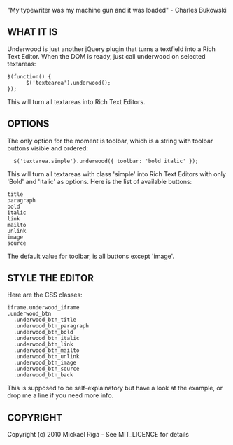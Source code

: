 "My typewriter was my machine gun and it was loaded" - Charles Bukowski

WHAT IT IS
----------

Underwood is just another jQuery plugin that turns a textfield into a Rich Text Editor.
When the DOM is ready, just call underwood on selected textareas:

    $(function() {
	      $('textearea').underwood();
    });

This will turn all textareas into Rich Text Editors.

OPTIONS
-------

The only option for the moment is toolbar, which is a string with toolbar buttons visible and ordered:

	  $('textarea.simple').underwood({ toolbar: 'bold italic' });
	
This will turn all textareas with class 'simple' into Rich Text Editors with only 'Bold' and 'Italic' as options.
Here is the list of available buttons:

    title
    paragraph
    bold
    italic
    link
    mailto
    unlink
    image
    source

The default value for toolbar, is all buttons except 'image'.

STYLE THE EDITOR
----------------

Here are the CSS classes:

    iframe.underwood_iframe
    .underwood_btn
	  .underwood_btn_title
	  .underwood_btn_paragraph
	  .underwood_btn_bold
	  .underwood_btn_italic
	  .underwood_btn_link
	  .underwood_btn_mailto
	  .underwood_btn_unlink
	  .underwood_btn_image
	  .underwood_btn_source
	  .underwood_btn_back
  
This is supposed to be self-explainatory but have a look at the example, or drop me a line 
if you need more info.

COPYRIGHT
---------

Copyright (c) 2010 Mickael Riga - See MIT_LICENCE for details